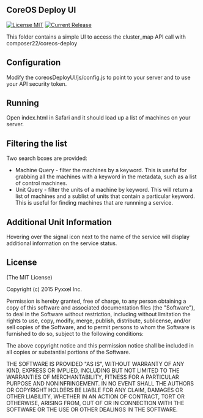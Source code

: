 ## CoreOS Deploy UI
[![License MIT](https://img.shields.io/npm/l/express.svg)](http://opensource.org/licenses/MIT)
[![Current Release](https://img.shields.io/badge/release-v0.0.1-brightgreen.svg)](https://github.com/composer22/coreos-deploy-ui/releases/tag/v0.0.1)

This folder contains a simple UI to access the cluster_map API call with composer22/coreos-deploy

## Configuration

Modify the coreosDeployUI/js/config.js to point to your server and to use your API security token.

## Running

Open index.html in Safari and it should load up a list of machines on your server.

## Filtering the list

Two search boxes are provided:

* Machine Query - filter the machines by a keyword. This is useful for grabbing all the machines with a keyword in the metadata, such as a list of control machines.
* Unit Query - filter the units of a machine by keyword. This will return a list of machines and a sublist of units that contain a particular keyword. This is useful for finding machines that are runnning a service.

## Additional Unit Information

Hovering over the signal icon next to the name of the service will display additional information on the service status.

## License

(The MIT License)

Copyright (c) 2015 Pyxxel Inc.

Permission is hereby granted, free of charge, to any person obtaining a copy
of this software and associated documentation files (the "Software"), to
deal in the Software without restriction, including without limitation the
rights to use, copy, modify, merge, publish, distribute, sublicense, and/or
sell copies of the Software, and to permit persons to whom the Software is
furnished to do so, subject to the following conditions:

The above copyright notice and this permission notice shall be included in
all copies or substantial portions of the Software.

THE SOFTWARE IS PROVIDED "AS IS", WITHOUT WARRANTY OF ANY KIND, EXPRESS OR
IMPLIED, INCLUDING BUT NOT LIMITED TO THE WARRANTIES OF MERCHANTABILITY,
FITNESS FOR A PARTICULAR PURPOSE AND NONINFRINGEMENT. IN NO EVENT SHALL THE
AUTHORS OR COPYRIGHT HOLDERS BE LIABLE FOR ANY CLAIM, DAMAGES OR OTHER
LIABILITY, WHETHER IN AN ACTION OF CONTRACT, TORT OR OTHERWISE, ARISING
FROM, OUT OF OR IN CONNECTION WITH THE SOFTWARE OR THE USE OR OTHER DEALINGS
IN THE SOFTWARE.

